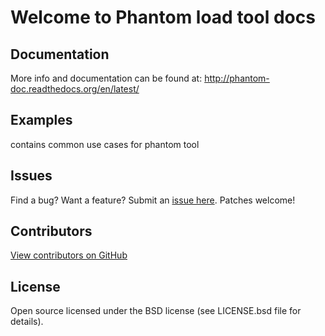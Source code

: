 Welcome to Phantom load tool docs
=================================

## Documentation
More info and documentation can be found at: http://phantom-doc.readthedocs.org/en/latest/

## Examples
contains common use cases for phantom tool

## Issues
Find a bug? Want a feature? Submit an [issue
here](http://github.com/greggyNapalm/phantom_doc/issues). Patches welcome!

## Contributors
[View contributors on GitHub](https://github.com/greggyNapalm/phantom_doc/contributors>)

## License
Open source licensed under the BSD license (see LICENSE.bsd file for details).
